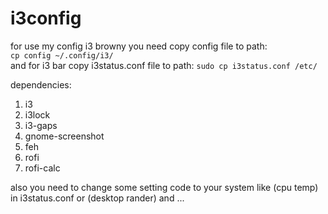 # i3config
for use my config i3 browny you need copy config file to path: <code> cp config ~/.config/i3/</code>
<br />and for i3 bar copy i3status.conf file to path: <code>sudo cp i3status.conf /etc/</code>

dependencies:
1. i3
2. i3lock
3. i3-gaps
4. gnome-screenshot
5. feh
6. rofi
7. rofi-calc
   
also you need to change some setting code to your system like (cpu temp) in i3status.conf or (desktop rander) and ...
